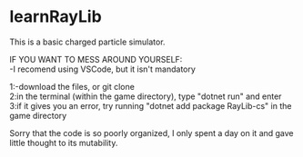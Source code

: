 # learnRayLib

This is a basic charged particle simulator.

IF YOU WANT TO MESS AROUND YOURSELF:<br>
-I recomend using VSCode, but it isn't mandatory

1:-download the files, or git clone <br>
2:in the terminal (within the game directory), type "dotnet run" and enter <br>
3:if it gives you an error, try running "dotnet add package RayLib-cs" in the game directory <br>

Sorry that the code is so poorly organized, I only spent a day on it and gave little thought to its mutability.

